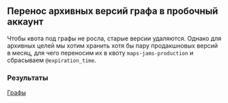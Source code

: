 Перенос архивных версий графа в пробочный аккаунт
---

Чтобы квота под графы не росла, старые версии удаляются. Однако для архивных целей мы хотим хранить хотя бы пару продакшновых версий в месяц, для чего переносим их в квоту `maps-jams-production` и сбрасываем `@expiration_time`.

### Результаты

[Графы](https://yt.yandex-team.ru/hahn/navigation?path=//home/maps/graph)
